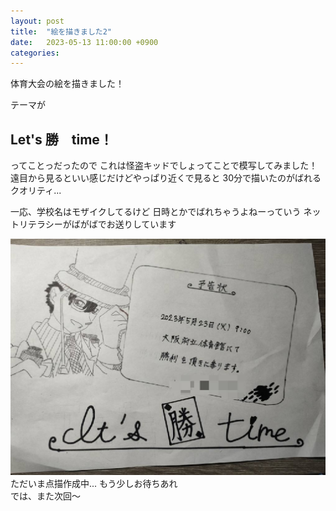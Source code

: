 ```yaml
---
layout: post
title:  "絵を描きました2"
date:   2023-05-13 11:00:00 +0900
categories: 
---
```

体育大会の絵を描きました！  

テーマが
## Let's 勝　time！
ってことっだったので
これは怪盗キッドでしょってことで模写してみました！
遠目から見るといい感じだけどやっぱり近くで見ると
30分で描いたのがばれるクオリティ...  

一応、学校名はモザイクしてるけど
日時とかでばれちゃうよねーっていう
ネットリテラシーがばがばでお送りしています

![怪盗キッド](/assets/images/1683942212529.jpg)
ただいま点描作成中...
もう少しお待ちあれ  
では、また次回～